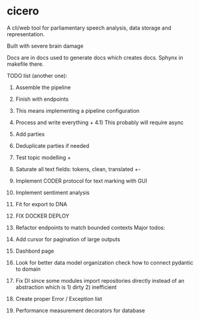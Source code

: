 # cicero

A cli/web tool for parliamentary speech analysis, data storage and representation.

Built with severe brain damage

Docs are in docs used to generate docs which creates docs. Sphynx in makefile there.

TODO list (another one): 

1) Assemble the pipeline 
2) Finish with endpoints                
3) This means implementing a pipeline configuration 
4) Process and write everything +
4.1) This probably will require async 
5) Add parties 
6) Deduplicate parties if needed 
7) Test topic modelling +
8) Saturate all text fields: tokens, clean, translated +-

9) Implement CODER protocol for text marking with GUI 
10) Implement sentiment analysis 
11) Fit for export to DNA 

12) FIX DOCKER DEPLOY 
13) Refactor endpoints to match bounded contexts 
Major todos: 
1) Add cursor for pagination of large outputs 
2) Dashbord page 
3) Look for better data model organization check how to connect pydantic to domain 
5) Fix DI since some modules import repositories directly instead of an abstraction which is 1) dirty 2) inefficient 
6) Create proper Error / Exception list 
7) Performance measurement decorators for database
